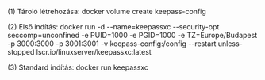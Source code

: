 (1) Tároló létrehozása:
docker volume create keepass-config

(2) Első indítás:
docker run -d --name=keepassxc --security-opt seccomp=unconfined -e PUID=1000 -e PGID=1000 -e TZ=Europe/Budapest -p 3000:3000 -p 3001:3001 -v keepass-config:/config --restart unless-stopped lscr.io/linuxserver/keepassxc:latest

(3) Standard indítás:
docker run keepassxc